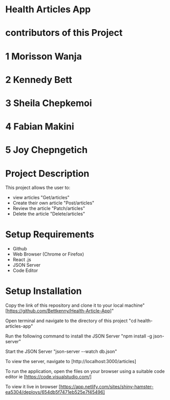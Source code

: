 # Health Articles App
# contributors of this Project
# 1 Morisson Wanja
# 2 Kennedy Bett
# 3 Sheila Chepkemoi
# 4 Fabian Makini
# 5 Joy Chepngetich

# Project Description
This project allows the user to:
- view articles "Get/articles"
- Create their own article "Post/articles"
- Review the article "Patch/articles"
- Delete the article "Delete/articles"
# Setup Requirements
- Github
- Web Browser (Chrome or Firefox)
- React .js
- JSON Server
- Code Editor
# Setup Installation
Copy the link of this repository and clone it to your local machine"[https://github.com/Bettkenny/Health-Article-App]"

Open terminal and navigate to the directory of this project "cd health-articles-app"

Run the following command to install the JSON Server "npm install -g json-server"

Start the JSON Server "json-server --watch db.json"

To view the server, navigate to [http://localhost:3000/articles]

To run the application, open the files on your browser using a suitable code editor ie [https://code.visualstudio.com/]

To view it live in browser [https://app.netlify.com/sites/shiny-hamster-ea5304/deploys/654db5f7471eb525e7f45496]
